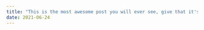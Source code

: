 ```yaml
---
title: "This is the most awesome post you will ever see, give that it's the first one you see, and you die inmediately after 😁"
date: 2021-06-24
---
```

